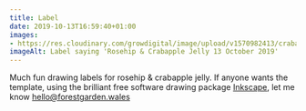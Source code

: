 ```yaml
---
title: Label
date: 2019-10-13T16:59:40+01:00
images: 
- https://res.cloudinary.com/growdigital/image/upload/v1570982413/crabapple-label-191013.png
imageAlt: Label saying 'Rosehip & Crabapple Jelly 13 October 2019'
---
```


Much fun drawing labels for rosehip & crabapple jelly. If anyone wants the template, using the brilliant free software drawing package [Inkscape](https://inkscape.org), let me know hello@forestgarden.wales
